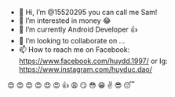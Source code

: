 - 👋 Hi, I’m @15520295 you can call me Sam!
- 👀 I’m interested in money 😂
- 🌱 I’m currently Android Developer 👍
- 💞️ I’m looking to collaborate on ...
- 📫 How to reach me on Facebook: https://www.facebook.com/huydd.1997/ or Ig: https://www.instagram.com/huyduc.dao/

 😍 😍 😍 😍 😍 😍 👍  😩 😏 😳 😁 ✌️ 😎 😴

<!---
15520295/15520295 is a ✨ special ✨ repository because its `README.md` (this file) appears on your GitHub profile.
You can click the Preview link to take a look at your changes.
--->
